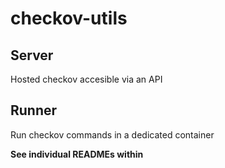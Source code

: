 # checkov-utils

## Server
Hosted checkov accesible via an API

## Runner
Run checkov commands in a dedicated container



**See individual READMEs within**
